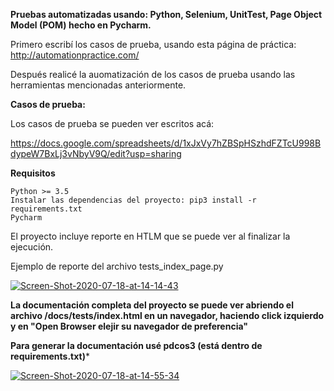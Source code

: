 **Pruebas automatizadas usando: Python, Selenium, UnitTest, Page Object Model (POM) hecho en Pycharm.**

Primero escribí los casos de prueba, usando esta página de práctica: http://automationpractice.com/

Después realicé la auomatización de los casos de prueba usando las herramientas mencionadas anteriormente.

**Casos de prueba:**

Los casos de prueba se pueden ver escritos acá:

https://docs.google.com/spreadsheets/d/1xJxVy7hZBSpHSzhdFZTcU998BdypeW7BxLj3vNbyV9Q/edit?usp=sharing


**Requisitos**

    Python >= 3.5
    Instalar las dependencias del proyecto: pip3 install -r requirements.txt
    Pycharm
  
El proyecto incluye reporte en HTLM que se puede ver al finalizar la ejecución.

Ejemplo de reporte del archivo tests_index_page.py


<a href="https://ibb.co/BBhK0D4"><img src="https://i.ibb.co/ZxQ1qsH/Screen-Shot-2020-07-18-at-14-14-43.png" alt="Screen-Shot-2020-07-18-at-14-14-43" border="0"></a>

**La documentación completa del proyecto se puede ver abriendo el archivo /docs/tests/index.html en un navegador, haciendo click izquierdo y en "Open Browser elejir su navegador de preferencia"**

**Para generar la documentación usé pdcos3 (está dentro de requirements.txt)***

<a href="https://ibb.co/X3VyNQZ"><img src="https://i.ibb.co/jWHVBNv/Screen-Shot-2020-07-18-at-14-55-34.png" alt="Screen-Shot-2020-07-18-at-14-55-34" border="0"></a>

